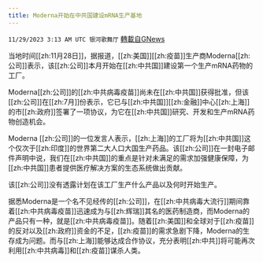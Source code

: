 ```yaml
---
title: Moderna开始在中共国建设mRNA生产基地
---
```

`11/29/2023 3:13 AM UTC 银河歌舞厅` [轉載自GNews](https://gnews.org/articles/2047484)

当地时间[[zh:11月28日]]，据报道，[[zh:美国]][[zh:疫苗]]生产商Moderna[[zh:公司]]表示，该[[zh:公司]]本月开始在[[zh:中共国]]建设第一个生产mRNA药物的工厂。

Moderna[[zh:公司]]的[[zh:中共病毒疫苗]]尚未在[[zh:中共国]]获得批准，但该[[zh:公司]]在[[zh:7月]]份表示，它已与[[zh:中共国]][[zh:金融]]中心[[zh:上海]]的市[[zh:政府]]签署了一项协议，为它在[[zh:中共国]]研究、开发和生产mRNA药物创造机会。

Moderna [[zh:公司]]的一位发言人表示，[[zh:上海]]的工厂将为[[zh:中共国]]这个仅次于[[zh:印度]]的世界第二大人口大国生产药品。该[[zh:公司]]在一封电子邮件声明中说，我们在[[zh:中共国]]的重点是针对未满足的需求加强健康保障，为[[zh:中共国]]患者提供医疗解决方案的生态系统做出贡献。

该[[zh:公司]]没有透露计划在该工厂生产什么产品以及何时开始生产。

据悉Moderna是一个名不见经传的[[zh:公司]]，在[[zh:中共病毒大流行]]期间靠着[[zh:中共病毒疫苗]]迅速成为与[[zh:辉瑞]]其名的医药制造商，而Moderna的产品只有一种，就是[[zh:中共病毒疫苗]]。随着[[zh:美国]]和全球对于[[zh:疫苗]]的反对以及[[zh:政府]]资金的不足，[[zh:疫苗]]的需求急剧下降，Moderna的生存成为问题。而与[[zh:上海]]能够达成合作协议，充分表明[[zh:中共]]将可能再次利用[[zh:中共病毒]]和[[zh:疫苗]]谋杀人类。
